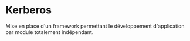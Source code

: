 # Kerberos

Mise en place d'un framework permettant le développement d'application par module totalement indépendant.
